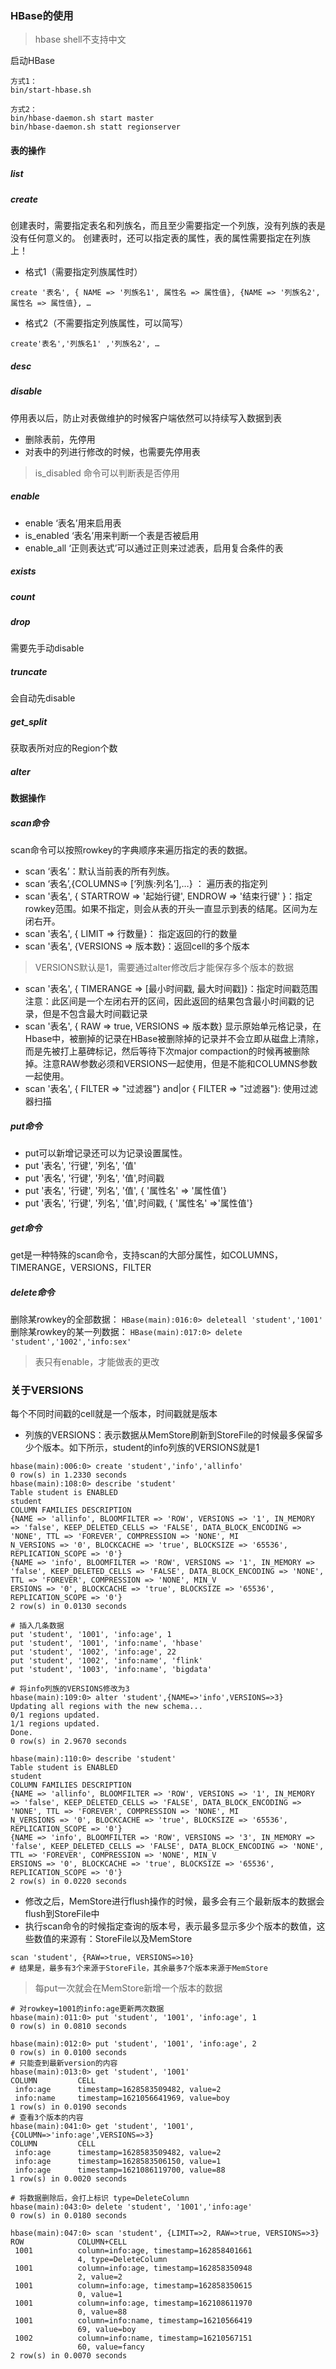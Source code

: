 
### HBase的使用
> hbase shell不支持中文

启动HBase
```
方式1：
bin/start-hbase.sh

方式2：
bin/hbase-daemon.sh start master
bin/hbase-daemon.sh statt regionserver
```
#### 表的操作
##### list
##### create
创建表时，需要指定表名和列族名，而且至少需要指定一个列族，没有列族的表是没有任何意义的。
创建表时，还可以指定表的属性，表的属性需要指定在列族上！
- 格式1（需要指定列族属性时）
```
create '表名', { NAME => '列族名1', 属性名 => 属性值}, {NAME => '列族名2', 属性名 => 属性值}, …
```
- 格式2（不需要指定列族属性，可以简写）
```
create'表名','列族名1' ,'列族名2', …
```
##### desc
##### disable
停用表以后，防止对表做维护的时候客户端依然可以持续写入数据到表
- 删除表前，先停用
- 对表中的列进行修改的时候，也需要先停用表
> is_disabled 命令可以判断表是否停用
##### enable
- enable ‘表名’用来启用表
- is_enabled ‘表名’用来判断一个表是否被启用
- enable_all ‘正则表达式’可以通过正则来过滤表，启用复合条件的表

##### exists
##### count
##### drop
需要先手动disable
##### truncate
会自动先disable
##### get_split
获取表所对应的Region个数
##### alter



#### 数据操作
##### scan命令
scan命令可以按照rowkey的字典顺序来遍历指定的表的数据。
- scan ‘表名’：默认当前表的所有列族。
- scan ‘表名’,{COLUMNS=> [‘列族:列名’],…} ： 遍历表的指定列
- scan '表名', { STARTROW => '起始行键', ENDROW => '结束行键' }：指定rowkey范围。如果不指定，则会从表的开头一直显示到表的结尾。区间为左闭右开。
- scan '表名', { LIMIT => 行数量}： 指定返回的行的数量
- scan '表名', {VERSIONS => 版本数}：返回cell的多个版本
> VERSIONS默认是1，需要通过alter修改后才能保存多个版本的数据
- scan '表名', { TIMERANGE => [最小时间戳, 最大时间戳]}：指定时间戳范围
  注意：此区间是一个左闭右开的区间，因此返回的结果包含最小时间戳的记录，但是不包含最大时间戳记录
- scan '表名', { RAW => true, VERSIONS => 版本数}
  显示原始单元格记录，在Hbase中，被删掉的记录在HBase被删除掉的记录并不会立即从磁盘上清除，而是先被打上墓碑标记，然后等待下次major compaction的时候再被删除掉。注意RAW参数必须和VERSIONS一起使用，但是不能和COLUMNS参数一起使用。
- scan '表名', { FILTER => "过滤器"} and|or { FILTER => "过滤器"}: 使用过滤器扫描

##### put命令
- put可以新增记录还可以为记录设置属性。
- put '表名', '行键', '列名', '值'
- put '表名', '行键', '列名', '值',时间戳
- put '表名', '行键', '列名', '值', { '属性名' => '属性值'}
- put '表名', '行键', '列名', '值',时间戳, { '属性名' =>'属性值'}

##### get命令
get是一种特殊的scan命令，支持scan的大部分属性，如COLUMNS，TIMERANGE，VERSIONS，FILTER

##### delete命令
删除某rowkey的全部数据：
```HBase(main):016:0> deleteall 'student','1001'```
删除某rowkey的某一列数据：
```HBase(main):017:0> delete 'student','1002','info:sex'```

> 表只有enable，才能做表的更改


### 关于VERSIONS
每个不同时间戳的cell就是一个版本，时间戳就是版本

- 列族的VERSIONS：表示数据从MemStore刷新到StoreFile的时候最多保留多少个版本。如下所示，student的info列族的VERSIONS就是1
```
hbase(main):006:0> create 'student','info','allinfo'
0 row(s) in 1.2330 seconds
hbase(main):108:0> describe 'student'
Table student is ENABLED                                                                                                                                                                  
student                                                                                                                                                                                   
COLUMN FAMILIES DESCRIPTION                                                                                                                                                               
{NAME => 'allinfo', BLOOMFILTER => 'ROW', VERSIONS => '1', IN_MEMORY => 'false', KEEP_DELETED_CELLS => 'FALSE', DATA_BLOCK_ENCODING => 'NONE', TTL => 'FOREVER', COMPRESSION => 'NONE', MI
N_VERSIONS => '0', BLOCKCACHE => 'true', BLOCKSIZE => '65536', REPLICATION_SCOPE => '0'}                                                                                                  
{NAME => 'info', BLOOMFILTER => 'ROW', VERSIONS => '1', IN_MEMORY => 'false', KEEP_DELETED_CELLS => 'FALSE', DATA_BLOCK_ENCODING => 'NONE', TTL => 'FOREVER', COMPRESSION => 'NONE', MIN_V
ERSIONS => '0', BLOCKCACHE => 'true', BLOCKSIZE => '65536', REPLICATION_SCOPE => '0'}                                                                                                     
2 row(s) in 0.0130 seconds

# 插入几条数据
put 'student', '1001', 'info:age', 1
put 'student', '1001', 'info:name', 'hbase'
put 'student', '1002', 'info:age', 22
put 'student', '1002', 'info:name', 'flink'
put 'student', '1003', 'info:name', 'bigdata'

# 将info列族的VERSIONS修改为3
hbase(main):109:0> alter 'student',{NAME=>'info',VERSIONS=>3}
Updating all regions with the new schema...
0/1 regions updated.
1/1 regions updated.
Done.
0 row(s) in 2.9670 seconds

hbase(main):110:0> describe 'student'
Table student is ENABLED                                                                                                                                                                  
student                                                                                                                                                                                   
COLUMN FAMILIES DESCRIPTION                                                                                                                                                               
{NAME => 'allinfo', BLOOMFILTER => 'ROW', VERSIONS => '1', IN_MEMORY => 'false', KEEP_DELETED_CELLS => 'FALSE', DATA_BLOCK_ENCODING => 'NONE', TTL => 'FOREVER', COMPRESSION => 'NONE', MI
N_VERSIONS => '0', BLOCKCACHE => 'true', BLOCKSIZE => '65536', REPLICATION_SCOPE => '0'}                                                                                                  
{NAME => 'info', BLOOMFILTER => 'ROW', VERSIONS => '3', IN_MEMORY => 'false', KEEP_DELETED_CELLS => 'FALSE', DATA_BLOCK_ENCODING => 'NONE', TTL => 'FOREVER', COMPRESSION => 'NONE', MIN_V
ERSIONS => '0', BLOCKCACHE => 'true', BLOCKSIZE => '65536', REPLICATION_SCOPE => '0'}                                                                                                     
2 row(s) in 0.0220 seconds
```
- 修改之后，MemStore进行flush操作的时候，最多会有三个最新版本的数据会flush到StoreFile中
- 执行scan命令的时候指定查询的版本号，表示最多显示多少个版本的数值，这些数值的来源有：StoreFile以及MemStore
```
scan 'student', {RAW=>true, VERSIONS=>10}
# 结果是，最多有3个来源于StoreFile，其余最多7个版本来源于MemStore
```
> 每put一次就会在MemStore新增一个版本的数据


```
# 对rowkey=1001的info:age更新两次数据
hbase(main):011:0> put 'student', '1001', 'info:age', 1
0 row(s) in 0.0810 seconds

hbase(main):012:0> put 'student', '1001', 'info:age', 2
0 row(s) in 0.0100 seconds
# 只能查到最新version的内容
hbase(main):013:0> get 'student', '1001'
COLUMN         CELL                                   
 info:age      timestamp=1628583509482, value=2       
 info:name     timestamp=1621056641969, value=boy     
1 row(s) in 0.0190 seconds
# 查看3个版本的内容
hbase(main):041:0> get 'student', '1001', {COLUMN=>'info:age',VERSIONS=>3}
COLUMN         CELL                                   
 info:age      timestamp=1628583509482, value=2       
 info:age      timestamp=1628583506150, value=1       
 info:age      timestamp=1621086119700, value=88      
1 row(s) in 0.0020 seconds

# 将数据删除后，会打上标识 type=DeleteColumn
hbase(main):043:0> delete 'student', '1001','info:age'
0 row(s) in 0.0180 seconds

hbase(main):047:0> scan 'student', {LIMIT=>2, RAW=>true, VERSIONS=>3}
ROW            COLUMN+CELL                            
 1001          column=info:age, timestamp=162858401661
               4, type=DeleteColumn                   
 1001          column=info:age, timestamp=162858350948
               2, value=2                             
 1001          column=info:age, timestamp=162858350615
               0, value=1                             
 1001          column=info:age, timestamp=162108611970
               0, value=88                            
 1001          column=info:name, timestamp=16210566419
               69, value=boy                          
 1002          column=info:name, timestamp=16210567151
               60, value=fancy                        
2 row(s) in 0.0070 seconds
```
